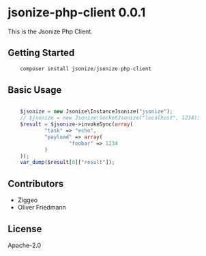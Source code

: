 # jsonize-php-client 0.0.1

This is the Jsonize Php Client.


## Getting Started


```javascript
	composer install jsonize/jsonize-php-client
```



## Basic Usage


```php

	$jsonize = new Jsonize\InstanceJsonize("jsonize");
	// $jsonize = new Jsonize\SocketJsonize("localhost", 1234);
	$result = $jsonize->invokeSync(array(
			"task" => "echo",
			"payload" => array(
					"foobar" => 1234
			)
	));
	var_dump($result[0]["result"]);
```

## Contributors

- Ziggeo
- Oliver Friedmann


## License

Apache-2.0

